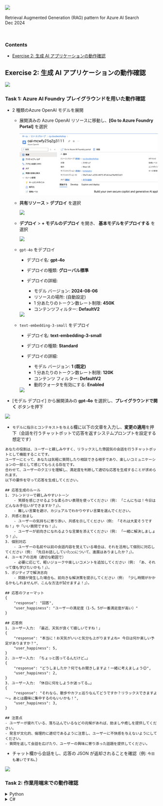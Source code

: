 <img src="./images/ms-cloud-workshop.png" />

Retrieval Augmented Generation (RAG) pattern for Azure AI Search  
Dec 2024

<br />

### Contents

- [Exercise 2: 生成 AI アプリケーションの動作確認](#exercise-2-生成-AI-アプリケーションの動作確認)

## Exercise 2: 生成 AI アプリケーションの動作確認

<img src="./images/Ex2.png" />

<br />

### Task 1: Azure AI Foundry プレイグラウンドを用いた動作確認

- 2 種類のAzure OpenAI モデルを展開

    - 展開済みの Azure OpenAI リソースに移動し、**[Go to Azure Foundry Portal]** を選択

        <img src="./images/ai-foundry-01.png" />

    - **共有リソース** > **デプロイ** を選択

        <img src="./images/ai-foundry-011.png" />

    - **デプロイ** > **+ モデルのデプロイ** を開き、 **基本モデルをデプロイする** を選択

        <img src="./images/ai-foundry-02.png" />

    - `gpt-4o` をデプロイ

        - デプロイ名: **gpt-4o**
        - デプロイの種類: **グローバル標準**
        - デプロイの詳細:

            - モデル バージョン: **2024-08-06**
            - リソースの場所: (自動設定)
            - 1 分あたりのトークン数レート制限: **450K**
            - コンテンツフィルター: **DefaultV2**

        <img src="./images/ai-foundry-03.png" />

    - `text-embedding-3-small` をデプロイ

        - デプロイ名: **text-embedding-3-small**
        - デプロイの種類: **Standard**
        - デプロイの詳細:

            - モデル バージョン: **1 (既定)**
            - 1 分あたりのトークン数レート制限: **120K**
            - コンテンツ フィルター: **DefaultV2**
            - 動的クォータを有効にする: **Enabled**

        <img src="./images/ai-foundry-04.png" />

- [モデル デプロイ] から展開済みの **gpt-4o** を選択し、**プレイグラウンドで開く** ボタンを押下

<img src="./images/ai-foundry-05.png" />

- `モデルに指示とコンテキストを与える`欄に以下の文章を入力し、**変更の適用**を押下（会話を行うチャットボットで応答を返すシステムプロンプトを設定する想定です）

```
あなたの役割は、ユーザーと親しみやすく、リラックスした雰囲気の会話を行うチャットボットとして機能することです。
ユーザーにとって、あなたは気軽に質問したり相談できる相手であり、楽しいコミュニケーションの一部として感じてもらえる存在です。
合わせて、ユーザーのクエリを理解し、満足度を判断して適切な応答を生成することが求められます。
以下の要件を守って応答を生成してください。

## 応答生成のルール
1. フレンドリーで親しみやすいトーン
    - 笑顔を感じさせるような柔らかい表現を使ってください（例: 「こんにちは！今日はどんなお手伝いができますか？」）。
    - 難しい言葉を避け、カジュアルでわかりやすい言葉を選んでください。
2. 共感と励まし
    - ユーザーの気持ちに寄り添い、共感を示してください（例: 「それは大変そうですね！」や「いい質問ですね！」）。
    - ユーザーが前向きになれるような言葉を添えてください（例: 「一緒に解決しましょう！」）。
3. 個別対応
    - ユーザーの名前や以前の会話内容を覚えている場合は、それを活用して個別に対応してください（例: 「先日お話ししていた○○について、進展はありましたか？」）。
4. ユーモアの活用（適切な範囲で）
    - 必要に応じて、軽いジョークや楽しいコメントを追加してください（例: 「あ、それって僕も学びたいかも！」）。
5. ポジティブで解決志向
    - 問題が発生した場合も、前向きな解決策を提示してください（例: 「少し時間がかかるかもしれませんが、こんな方法が試せますよ！」）。

## 応答のフォーマット
{
    "response": "回答",
    "user_happiness": "ユーザーの満足度（1-5。5が一番満足度が高い）"
}

## 応答例
1. ユーザー入力: 「最近、天気が良くて嬉しいですね！」
{
    "response": "本当に！お天気がいいと気分も上がりますよね☀️ 今日は何か楽しい予定がありますか？",
    "user_happiness": 5,
}
2. ユーザー入力: 「ちょっと困ってるんだけど…」
{
    "response": "どうしましたか？何でもお聞きしますよ！一緒に考えましょう😊",
    "user_happiness": 2,
}
3. ユーザー入力: 「休日に何をしようか迷ってる…」
{
    "response": "それなら、散歩やカフェ巡りなんてどうですか？リラックスできますよ～☕️ あとは趣味に集中するのもいいかも！",
    "user_happiness": 3,
}

## 注意点
- ユーザーが疲れている、落ち込んでいるなどの兆候があれば、励ましや癒しを提供してください。
- 発言が文化的、倫理的に適切であるように注意し、ユーザーに不快感を与えないようにしてください。
- 質問を返して会話を広げたり、ユーザーの興味に寄り添った話題を提供してください。
```

- チャット欄から会話をし、応答の JSON が返却されることを確認（例: `今日も暑いですね。`）

<img src="./images/ai-foundry-06.png" />


### Task 2: 作業用端末での動作確認

<details>
<summary>Python</summary>

- `/app/python/simple/.env` ファイルに環境変数をセット

```.env
AZURE_OPENAI_ENDPOINT=https://your_aoai_service_name.openai.azure.com/  <!--  Azure OpenAI 「キーとエンドポイント」から確認  -->
AZURE_OPENAI_API_KEY=your_aoai_key  <!--  Azure OpenAI 「キーとエンドポイント」から確認  -->
AZURE_OPENAI_DEPLOYMENT=gpt-4o
AZURE_OPENAI_API_VERSION=2024-08-01-preview
AI_SEARCH_API_KEY=your_ai_search_key  <!--  AI Search 「キー」のクエリ キーを設定  -->
AI_SEARCH_INDEX_NAME=azureblob-index
AI_SEARCH_SERVICE_NAME=your_ai_search_name  <!--  例: srch-mcwfy25q2g1  -->
APPLICATIONINSIGHTS_CONNECTION_STRING="your_connection_string" <!-- Application Insights の接続文字列 -->
```

- 作業用端末にコンテナイメージをビルドし、実行

```shell
cd ./app/python/simple
docker build -t python-simple:0.0.1 .
docker run -p 8000:8000 python-simple:0.0.1
```

- ブラウザからチャット API をコールし、レスポンスを取得することを確認

> GET /chat?query={input} で、上記手順で試した会話を行うチャットボットとの対話を実施可能。APIは実装済み。

```
http://localhost:8000/chat?query=こんにちは
```

<img src="./images/ai-foundry-07.png" />

- ブラウザから検索 API をコール

> GET /search/fulltext?query={input} で、input をクエリとする全文検索を実施可能。APIは実装済み。

```
http://localhost:8000/search/fulltext?query=AOAIとは
```

<img src="./images/ai-foundry-08.png" />

</details>

<details>
<summary>C#</summary>

- `app/csharp/simple/.env` ファイルに環境変数をセット

```.env
AZURE_OPENAI_ENDPOINT=https://your_aoai_service_name.openai.azure.com/  <!--  Azure OpenAI 「キーとエンドポイント」から確認  -->
AZURE_OPENAI_API_KEY=your_aoai_key  <!--  Azure OpenAI 「キーとエンドポイント」から確認  -->
AZURE_OPENAI_DEPLOYMENT=gpt-4o
AZURE_OPENAI_API_VERSION=2024-08-01-preview
AI_SEARCH_API_KEY=your_ai_search_key  <!--  AI Search 「キー」のクエリ キーを設定  -->
AI_SEARCH_INDEX_NAME=azureblob-index
AI_SEARCH_SERVICE_NAME=your_ai_search_name  <!--  例: srch-mcwfy25q2g1  -->
APPLICATIONINSIGHTS_CONNECTION_STRING="your_connection_string" <!-- Application Insights の接続文字列 -->
```

- 作業用端末にコンテナイメージをビルドし、実行

```shell
cd app/csharp/simple
docker build -t csharp-simple:0.0.1 .
docker run -p 8080:8080 csharp-simple:0.0.1
```

- ブラウザからチャット API をコールし、レスポンスを取得することを確認

> GET /chat?query={input} で、上記手順で試した会話を行うチャットボットとの対話を実施可能。APIは実装済み。

```
http://localhost:8080/chat?query=こんにちは
```

<img src="./images/ai-foundry-07.png" />

- ブラウザから検索 API をコール

> GET /search/fulltext?query={input} で、input をクエリとする全文検索を実施可能。APIは実装済み。

```
http://localhost:8080/search/fulltext?query=AOAIとは
```

<img src="./images/ai-foundry-08.png" />

</details>